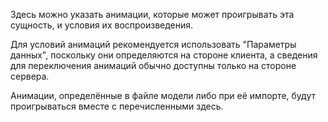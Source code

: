 Здесь можно указать анимации, которые может проигрывать эта сущность, и условия их воспроизведения.

Для условий анимаций рекомендуется использовать "Параметры данных", поскольку они определяются на стороне клиента, а сведения для переключения анимаций обычно доступны только на стороне сервера.

Анимации, определённые в файле модели либо при её импорте, будут проигрываться вместе с перечисленными здесь.
